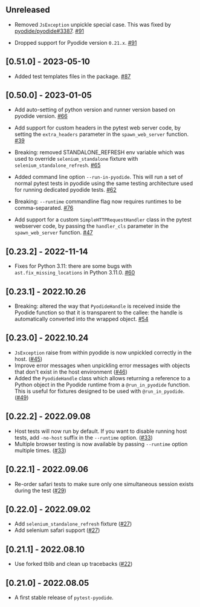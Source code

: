 ## Unreleased

- Removed `JsException` unpickle special case. This was fixed by
  [pyodide/pyodide#3387](https://github.com/pyodide/pyodide/pull/3387).
  [#91](https://github.com/pyodide/pytest-pyodide/pull/91)

- Dropped support for Pyodide version `0.21.x`.
  [#91](https://github.com/pyodide/pytest-pyodide/pull/91)

## [0.51.0] - 2023-05-10

- Added test templates files in the package.
  [#87](https://github.com/pyodide/pytest-pyodide/pull/87)

## [0.50.0] - 2023-01-05

- Add auto-setting of python version and runner version based on pyodide version.
  [#66](https://github.com/pyodide/pytest-pyodide/pull/66)

- Add support for custom headers in the pytest web server code, by setting
  the `extra_headers` parameter in the `spawn_web_server` function.
  [#39](https://github.com/pyodide/pytest-pyodide/pull/39)

- Breaking: removed STANDALONE_REFRESH env variable which was used to
  override `selenium_standalone` fixture with `selenium_standalone_refresh`.
  [#65](https://github.com/pyodide/pytest-pyodide/pull/65)

- Added command line option `--run-in-pyodide`. This will run a set of normal pytest tests in pyodide using the
  same testing architecture used for running dedicated pyodide tests.
  [#62](https://github.com/pyodide/pytest-pyodide/pull/62)

- Breaking: `--runtime` commandline flag now requires runtimes to be comma-separated.
  [#76](https://github.com/pyodide/pytest-pyodide/pull/76)

- Add support for a custom `SimpleHTTPRequestHandler` class in the pytest
  webserver code, by passing the `handler_cls` parameter in the
  `spawn_web_server` function.
  [#47](https://github.com/pyodide/pytest-pyodide/pull/47)

## [0.23.2] - 2022-11-14

- Fixes for Python 3.11: there are some bugs with `ast.fix_missing_locations` in
  Python 3.11.0.
  [#60](https://github.com/pyodide/pytest-pyodide/pull/60)

## [0.23.1] - 2022.10.26

- Breaking: altered the way that `PyodideHandle` is received inside the Pyodide
  function so that it is transparent to the callee: the handle is automatically
  converted into the wrapped object.
  [#54](https://github.com/pyodide/pytest-pyodide/pull/54)

## [0.23.0] - 2022.10.24

- `JsException` raise from within pyodide is now unpickled correctly in the host. ([#45](https://github.com/pyodide/pytest-pyodide/issues/45))
- Improve error messages when unpickling error messages with objects that don't exist in the host environment
   ([#46](https://github.com/pyodide/pytest-pyodide/issues/46))
- Added the `PyodideHandle` class which allows returning a reference to a Python
  object in the Pyodide runtime from a `@run_in_pyodide` function. This is
  useful for fixtures designed to be used with `@run_in_pyodide`.
  ([#49](https://github.com/pyodide/pytest-pyodide/issues/49))

## [0.22.2] - 2022.09.08

- Host tests will now run by default. If you want to disable running host tests, add `-no-host` suffix in the `--runtime` option. ([#33](https://github.com/pyodide/pytest-pyodide/pull/33))
- Multiple browser testing is now available by passing `--runtime` option multiple times. ([#33](https://github.com/pyodide/pytest-pyodide/pull/33))

## [0.22.1] - 2022.09.06

- Re-order safari tests to make sure only one simultaneous session exists during the test ([#29](https://github.com/pyodide/pytest-pyodide/pull/29))

## [0.22.0] - 2022.09.02

- Add `selenium_standalone_refresh` fixture ([#27](https://github.com/pyodide/pytest-pyodide/pull/27))
- Add selenium safari support ([#27](https://github.com/pyodide/pytest-pyodide/pull/27))

## [0.21.1] - 2022.08.10

- Use forked tblib and clean up tracebacks ([#22](https://github.com/pyodide/pytest-pyodide/pull/22))


## [0.21.0] - 2022.08.05

- A first stable release of `pytest-pyodide`.
